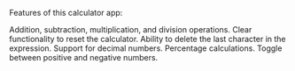 Features of this calculator app:

Addition, subtraction, multiplication, and division operations.
Clear functionality to reset the calculator.
Ability to delete the last character in the expression.
Support for decimal numbers.
Percentage calculations.
Toggle between positive and negative numbers.
